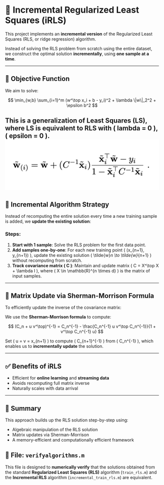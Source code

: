 # 📘 Incremental Regularized Least Squares (iRLS)

This project implements an **incremental version** of the Regularized Least Squares (RLS, or ridge regression) algorithm.

Instead of solving the RLS problem from scratch using the entire dataset, we construct the optimal solution **incrementally**, using **one sample at a time**.

---

## 🧮 Objective Function

We aim to solve:

$$
\min_{w,b} \sum_{i=1}^m (w^\top x_i + b - y_i)^2 + \lambda \|w\|_2^2 + \epsilon b^2
$$


This is a generalization of **Least Squares** (LS), where LS is equivalent to RLS with \( lambda = 0 \), \( epsilon = 0 \).
![Each update for w_i](Images/w_i_formula.png)
---

## 🚀 Incremental Algorithm Strategy

Instead of recomputing the entire solution every time a new training sample is added, we **update the existing solution**:

### Steps:

1. **Start with 1 sample**: Solve the RLS problem for the first data point.
2. **Add samples one-by-one**: For each new training point \( (x_{n+1}, y_{n+1}) \), update the existing solution \( \tilde{w}_n \to \tilde{w}_{n+1} \) without recomputing from scratch.
3. **Track covariance matrix \( C \)**: Maintain and update matrix \( C = X^\top X + \lambda I \), where \( X \in \mathbb{R}^{n \times d} \) is the matrix of input samples.

---

## 🔁 Matrix Update via Sherman-Morrison Formula

To efficiently update the inverse of the covariance matrix:

We use the **Sherman-Morrison formula** to compute:

$$
(C_n + u v^\top)^{-1} = C_n^{-1} - \frac{C_n^{-1} u v^\top C_n^{-1}}{1 + v^\top C_n^{-1} u}
$$

Set \( u = v = x_{n+1} \) to compute \( C_{n+1}^{-1} \) from \( C_n^{-1} \), which enables us to **incrementally update** the solution.

---

## ✅ Benefits of iRLS

- Efficient for **online learning** and **streaming data**
- Avoids recomputing full matrix inverse
- Naturally scales with data arrival

---

## 📌 Summary

This approach builds up the RLS solution step-by-step using:
- Algebraic manipulation of the RLS solution
- Matrix updates via Sherman-Morrison
- A memory-efficient and computationally efficient framework

## 📄 File: `verifyalgorithms.m`

This file is designed to **numerically verify** that the solutions obtained from the standard **Regularized Least Squares (RLS)** algorithm (`train_rls.m`) and the **Incremental RLS** algorithm (`incremental_train_rls.m`) are equivalent.